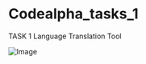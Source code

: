 # Codealpha_tasks_1

TASK 1
Language Translation Tool

![Image](https://github.com/user-attachments/assets/44f1759d-c593-4ae3-9d50-af1e7de0080c)
